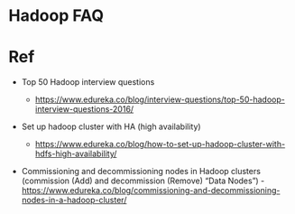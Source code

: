 # Hadoop FAQ

# Ref 
- Top 50 Hadoop interview questions 
	- https://www.edureka.co/blog/interview-questions/top-50-hadoop-interview-questions-2016/
- Set up hadoop cluster with HA (high availability)
	- https://www.edureka.co/blog/how-to-set-up-hadoop-cluster-with-hdfs-high-availability/

- Commissioning and decommissioning nodes in Hadoop clusters (commission (Add) and decommission (Remove) “Data Nodes”)
	-https://www.edureka.co/blog/commissioning-and-decommissioning-nodes-in-a-hadoop-cluster/
